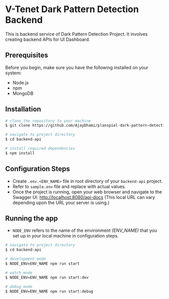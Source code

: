 # V-Tenet Dark Pattern Detection Backend

This is backend service of Dark Pattern Detection Project. It involves creating backend APIs for UI Dashboard.

## Prerequisites

Before you begin, make sure you have the following installed on your system:

- Node.js
- npm
- MongoDB

## Installation

```bash
# clone the repository to your machine
$ git clone https://github.com/AjayDhami/planspiel-dark-pattern-detection

# navigate to project directory
$ cd backend-api

# install required dependencies
$ npm install
```

## Configuration Steps

- Create `.env.<ENV_NAME>` file in root directory of your `backend-api` project.
- Refer to `sample.env` file and replace with actual values.
- Once the project is running, open your web browser and navigate to the Swagger UI: [http://localhost:8080/api-docs](http://localhost:8080/api-docs) (This local URL can vary depending upon 
  the URL your server is using.)


## Running the app
- `NODE_ENV` refers to the name of the environment *(ENV_NAME)* that you set up in your local machine in configuration steps.

```bash
# navigate to project directory
$ cd backend-api

# development mode
$ NODE_ENV=ENV_NAME npm run start

# watch mode
$ NODE_ENV=ENV_NAME npm run start:dev

# debug mode
$ NODE_ENV=ENV_NAME npm run start:debug
```
